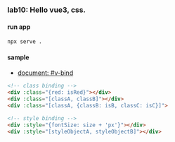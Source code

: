 ### **lab10:** Hello vue3, css.

#### run app
```shell
npx serve .
```

#### sample
- [document: #v-bind][v-bind]
```html
<!-- class binding -->
<div :class="{red: isRed}"></div>
<div :class="[classA, classB]"></div>
<div :class="[classA, {classB: isB, classC: isC}]">

<!-- style binding -->
<div :style="{fontSize: size + 'px'}"></div>
<div :style="[styleObjectA, styleObjectB]"></div>
```

[v-bind]: https://vuejs.org/v2/api/?#v-bind
